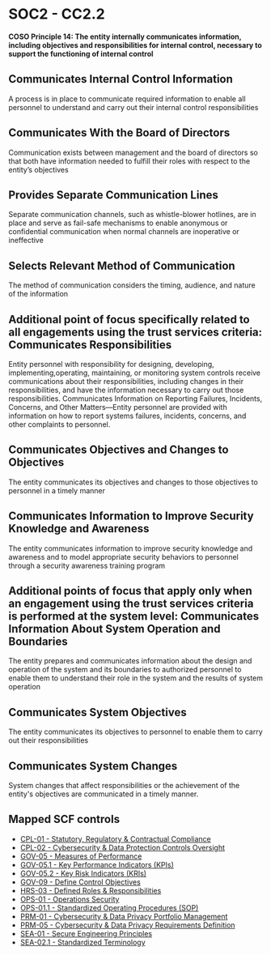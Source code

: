 # SOC2 - CC2.2
**COSO Principle 14: The entity internally communicates information, including objectives and responsibilities for internal control, necessary to support the functioning of internal control**
## Communicates Internal Control Information
A process is in place to communicate required information to enable all personnel to understand and carry out their internal control responsibilities
## Communicates With the Board of Directors
Communication exists between management and the board of directors so that both have information needed to fulfill their roles with respect to the entity’s objectives
## Provides Separate Communication Lines
Separate communication channels, such as whistle-blower hotlines, are in place and serve as fail-safe mechanisms to enable anonymous or confidential communication when normal channels are inoperative or ineffective
## Selects Relevant Method of Communication
The method of communication considers the timing, audience, and nature of the information
## Additional point of focus specifically related to all engagements using the trust services criteria: Communicates Responsibilities
Entity personnel with responsibility for designing, developing, implementing,operating, maintaining, or monitoring system controls receive communications about their responsibilities, including changes in their responsibilities, and have the information necessary to carry out those responsibilities. Communicates Information on Reporting Failures, Incidents, Concerns, and Other Matters—Entity personnel are provided with information on how to report systems failures, incidents, concerns, and other complaints to personnel.
## Communicates Objectives and Changes to Objectives
The entity communicates its objectives and changes to those objectives to personnel in a timely manner
## Communicates Information to Improve Security Knowledge and Awareness
The entity communicates information to improve security knowledge and awareness and to model appropriate security behaviors to personnel through a security awareness training program
## Additional points of focus that apply only when an engagement using the trust services criteria is performed at the system level: Communicates Information About System Operation and Boundaries
The entity prepares and communicates information about the design and operation of the system and its boundaries to authorized personnel to enable them to understand their role in the system and the results of system operation
## Communicates System Objectives
The entity communicates its objectives to personnel to enable them to carry out their responsibilities
## Communicates System Changes
System changes that affect responsibilities or the achievement of the entity's objectives are communicated in a timely manner.
## Mapped SCF controls
- [CPL-01 - Statutory, Regulatory & Contractual Compliance](../scf/cpl-01-statutory,regulatory&contractualcompliance.md)
- [CPL-02 - Cybersecurity & Data Protection Controls Oversight](../scf/cpl-02-cybersecurity&dataprotectioncontrolsoversight.md)
- [GOV-05 - Measures of Performance](../scf/gov-05-measuresofperformance.md)
- [GOV-05.1 - Key Performance Indicators (KPIs)](../scf/gov-051-keyperformanceindicatorskpis.md)
- [GOV-05.2 - Key Risk Indicators (KRIs)](../scf/gov-052-keyriskindicatorskris.md)
- [GOV-09 - Define Control Objectives](../scf/gov-09-definecontrolobjectives.md)
- [HRS-03 - Defined Roles & Responsibilities](../scf/hrs-03-definedroles&responsibilities.md)
- [OPS-01 - Operations Security](../scf/ops-01-operationssecurity.md)
- [OPS-01.1 - Standardized Operating Procedures (SOP)](../scf/ops-011-standardizedoperatingproceduressop.md)
- [PRM-01 - Cybersecurity & Data Privacy Portfolio Management](../scf/prm-01-cybersecurity&dataprivacyportfoliomanagement.md)
- [PRM-05 - Cybersecurity & Data Privacy Requirements Definition](../scf/prm-05-cybersecurity&dataprivacyrequirementsdefinition.md)
- [SEA-01 - Secure Engineering Principles](../scf/sea-01-secureengineeringprinciples.md)
- [SEA-02.1 - Standardized Terminology](../scf/sea-021-standardizedterminology.md)
